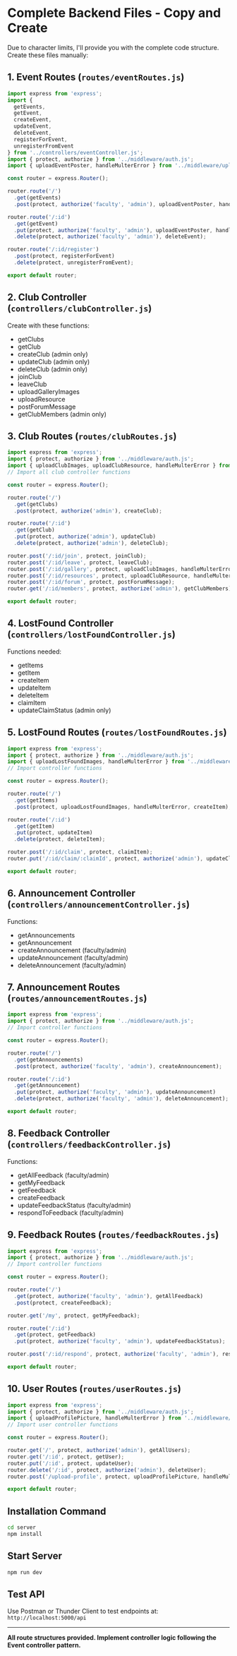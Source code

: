 # Complete Backend Files - Copy and Create

Due to character limits, I'll provide you with the complete code structure. Create these files manually:

## 1. Event Routes (`routes/eventRoutes.js`)
```javascript
import express from 'express';
import {
  getEvents,
  getEvent,
  createEvent,
  updateEvent,
  deleteEvent,
  registerForEvent,
  unregisterFromEvent
} from '../controllers/eventController.js';
import { protect, authorize } from '../middleware/auth.js';
import { uploadEventPoster, handleMulterError } from '../middleware/upload.js';

const router = express.Router();

router.route('/')
  .get(getEvents)
  .post(protect, authorize('faculty', 'admin'), uploadEventPoster, handleMulterError, createEvent);

router.route('/:id')
  .get(getEvent)
  .put(protect, authorize('faculty', 'admin'), uploadEventPoster, handleMulterError, updateEvent)
  .delete(protect, authorize('faculty', 'admin'), deleteEvent);

router.route('/:id/register')
  .post(protect, registerForEvent)
  .delete(protect, unregisterFromEvent);

export default router;
```

## 2. Club Controller (`controllers/clubController.js`)
Create with these functions:
- getClubs
- getClub
- createClub (admin only)
- updateClub (admin only)
- deleteClub (admin only)
- joinClub
- leaveClub
- uploadGalleryImages
- uploadResource
- postForumMessage
- getClubMembers (admin only)

## 3. Club Routes (`routes/clubRoutes.js`)
```javascript
import express from 'express';
import { protect, authorize } from '../middleware/auth.js';
import { uploadClubImages, uploadClubResource, handleMulterError } from '../middleware/upload.js';
// Import all club controller functions

const router = express.Router();

router.route('/')
  .get(getClubs)
  .post(protect, authorize('admin'), createClub);

router.route('/:id')
  .get(getClub)
  .put(protect, authorize('admin'), updateClub)
  .delete(protect, authorize('admin'), deleteClub);

router.post('/:id/join', protect, joinClub);
router.post('/:id/leave', protect, leaveClub);
router.post('/:id/gallery', protect, uploadClubImages, handleMulterError, uploadGalleryImages);
router.post('/:id/resources', protect, uploadClubResource, handleMulterError, uploadResource);
router.post('/:id/forum', protect, postForumMessage);
router.get('/:id/members', protect, authorize('admin'), getClubMembers);

export default router;
```

## 4. LostFound Controller (`controllers/lostFoundController.js`)
Functions needed:
- getItems
- getItem
- createItem
- updateItem
- deleteItem
- claimItem
- updateClaimStatus (admin only)

## 5. LostFound Routes (`routes/lostFoundRoutes.js`)
```javascript
import express from 'express';
import { protect, authorize } from '../middleware/auth.js';
import { uploadLostFoundImages, handleMulterError } from '../middleware/upload.js';
// Import controller functions

const router = express.Router();

router.route('/')
  .get(getItems)
  .post(protect, uploadLostFoundImages, handleMulterError, createItem);

router.route('/:id')
  .get(getItem)
  .put(protect, updateItem)
  .delete(protect, deleteItem);

router.post('/:id/claim', protect, claimItem);
router.put('/:id/claim/:claimId', protect, authorize('admin'), updateClaimStatus);

export default router;
```

## 6. Announcement Controller (`controllers/announcementController.js`)
Functions:
- getAnnouncements
- getAnnouncement
- createAnnouncement (faculty/admin)
- updateAnnouncement (faculty/admin)
- deleteAnnouncement (faculty/admin)

## 7. Announcement Routes (`routes/announcementRoutes.js`)
```javascript
import express from 'express';
import { protect, authorize } from '../middleware/auth.js';
// Import controller functions

const router = express.Router();

router.route('/')
  .get(getAnnouncements)
  .post(protect, authorize('faculty', 'admin'), createAnnouncement);

router.route('/:id')
  .get(getAnnouncement)
  .put(protect, authorize('faculty', 'admin'), updateAnnouncement)
  .delete(protect, authorize('faculty', 'admin'), deleteAnnouncement);

export default router;
```

## 8. Feedback Controller (`controllers/feedbackController.js`)
Functions:
- getAllFeedback (faculty/admin)
- getMyFeedback
- getFeedback
- createFeedback
- updateFeedbackStatus (faculty/admin)
- respondToFeedback (faculty/admin)

## 9. Feedback Routes (`routes/feedbackRoutes.js`)
```javascript
import express from 'express';
import { protect, authorize } from '../middleware/auth.js';
// Import controller functions

const router = express.Router();

router.route('/')
  .get(protect, authorize('faculty', 'admin'), getAllFeedback)
  .post(protect, createFeedback);

router.get('/my', protect, getMyFeedback);

router.route('/:id')
  .get(protect, getFeedback)
  .put(protect, authorize('faculty', 'admin'), updateFeedbackStatus);

router.post('/:id/respond', protect, authorize('faculty', 'admin'), respondToFeedback);

export default router;
```

## 10. User Routes (`routes/userRoutes.js`)
```javascript
import express from 'express';
import { protect, authorize } from '../middleware/auth.js';
import { uploadProfilePicture, handleMulterError } from '../middleware/upload.js';
// Import user controller functions

const router = express.Router();

router.get('/', protect, authorize('admin'), getAllUsers);
router.get('/:id', protect, getUser);
router.put('/:id', protect, updateUser);
router.delete('/:id', protect, authorize('admin'), deleteUser);
router.post('/upload-profile', protect, uploadProfilePicture, handleMulterError, uploadProfilePicture);

export default router;
```

## Installation Command
```bash
cd server
npm install
```

## Start Server
```bash
npm run dev
```

## Test API
Use Postman or Thunder Client to test endpoints at:
`http://localhost:5000/api`

---

**All route structures provided. Implement controller logic following the Event controller pattern.**
